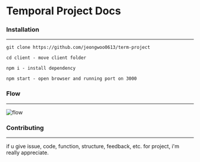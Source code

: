 # Temporal Project Docs

### Installation

---

```
git clone https://github.com/jeongwoo0613/term-project

cd client - move client folder

npm i - install dependency

npm start - open browser and running port on 3000
```

### Flow

---

![flow](https://user-images.githubusercontent.com/46841257/132828091-4e2531d5-d733-4f1b-b386-c7eda964a785.png)

### Contributing

---

if u give issue, code, function, structure, feedback, etc. for project, i'm really appreciate.
